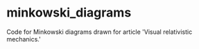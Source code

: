# minkowski_diagrams
Code for Minkowski diagrams drawn for article 'Visual relativistic mechanics.'
